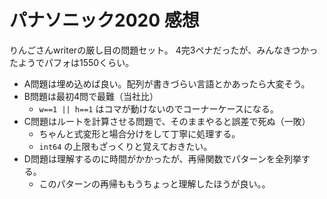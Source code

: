 # パナソニック2020 感想

りんごさんwriterの厳し目の問題セット。
4完3ペナだったが、みんなきつかったようでパフォは1550くらい。

- A問題は埋め込めば良い。配列が書きづらい言語とかあったら大変そう。
- B問題は最初4問で最難（当社比）
  - `w==1 || h==1` はコマが動けないのでコーナーケースになる。
- C問題はルートを計算させる問題で、そのままやると誤差で死ぬ（一敗）
  - ちゃんと式変形と場合分けをして丁寧に処理する。
  - `int64` の上限もざっくりと覚えておきたい。
- D問題は理解するのに時間がかかったが、再帰関数でパターンを全列挙する。
  - このパターンの再帰ももうちょっと理解したほうが良い。。

